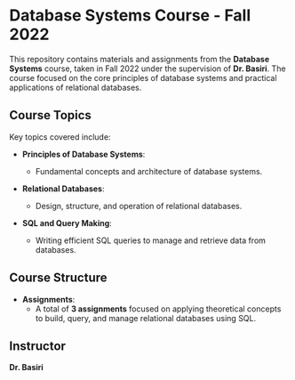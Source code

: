 # Database Systems Course - Fall 2022

This repository contains materials and assignments from the **Database Systems** course, taken in Fall 2022 under the supervision of **Dr. Basiri**. The course focused on the core principles of database systems and practical applications of relational databases.

## Course Topics

Key topics covered include:

- **Principles of Database Systems**: 
  - Fundamental concepts and architecture of database systems.

- **Relational Databases**: 
  - Design, structure, and operation of relational databases.

- **SQL and Query Making**: 
  - Writing efficient SQL queries to manage and retrieve data from databases.

## Course Structure

- **Assignments**: 
  - A total of **3 assignments** focused on applying theoretical concepts to build, query, and manage relational databases using SQL.

## Instructor

**Dr. Basiri**
